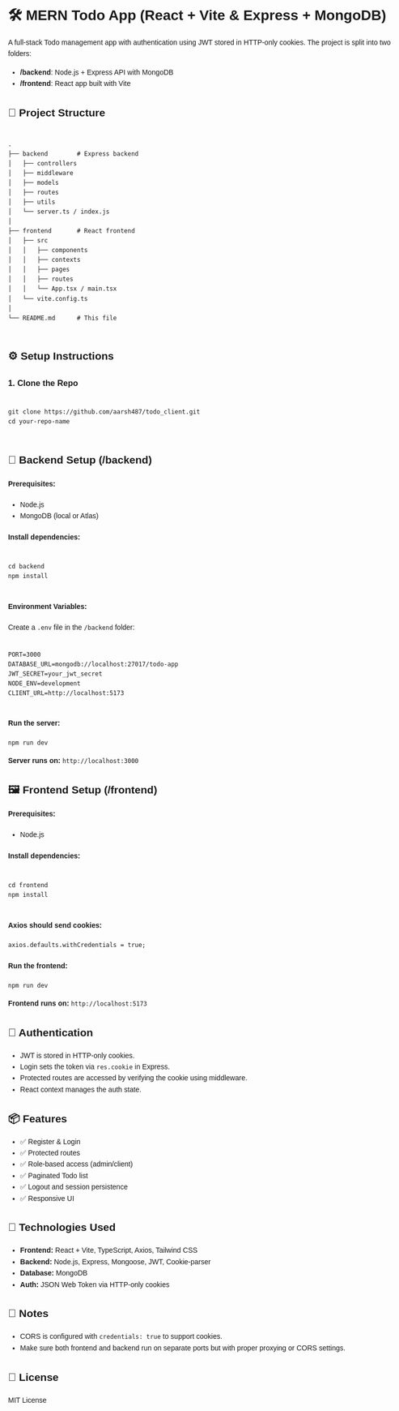 <!DOCTYPE html>
<html lang="en">
<head>
  <meta charset="UTF-8" />
  <meta name="viewport" content="width=device-width, initial-scale=1.0"/>
  <title>MERN Todo App Documentation</title>
</head>
<body style="font-family: Arial, sans-serif; line-height: 1.6; padding: 2rem; max-width: 800px; margin: auto;">

  <h1>🛠️ MERN Todo App (React + Vite & Express + MongoDB)</h1>
  <p>
    A full-stack Todo management app with authentication using JWT stored in HTTP-only cookies. The project is split into two folders:
  </p>
  <ul>
    <li><strong>/backend</strong>: Node.js + Express API with MongoDB</li>
    <li><strong>/frontend</strong>: React app built with Vite</li>
  </ul>

  <h2>📁 Project Structure</h2>
  <pre><code>
.
├── backend        # Express backend
│   ├── controllers
│   ├── middleware
│   ├── models
│   ├── routes
│   ├── utils
│   └── server.ts / index.js
│
├── frontend       # React frontend
│   ├── src
│   │   ├── components
│   │   ├── contexts
│   │   ├── pages
│   │   ├── routes
│   │   └── App.tsx / main.tsx
│   └── vite.config.ts
│
└── README.md      # This file
  </code></pre>

  <h2>⚙️ Setup Instructions</h2>

  <h3>1. Clone the Repo</h3>
  <pre><code>
git clone https://github.com/aarsh487/todo_client.git
cd your-repo-name
  </code></pre>

  <h2>🔧 Backend Setup (/backend)</h2>
  <h4>Prerequisites:</h4>
  <ul>
    <li>Node.js</li>
    <li>MongoDB (local or Atlas)</li>
  </ul>

  <h4>Install dependencies:</h4>
  <pre><code>
cd backend
npm install
  </code></pre>

  <h4>Environment Variables:</h4>
  <p>Create a <code>.env</code> file in the <code>/backend</code> folder:</p>
  <pre><code>
PORT=3000
DATABASE_URL=mongodb://localhost:27017/todo-app
JWT_SECRET=your_jwt_secret
NODE_ENV=development
CLIENT_URL=http://localhost:5173
  </code></pre>

  <h4>Run the server:</h4>
  <pre><code>npm run dev</code></pre>
  <p><strong>Server runs on:</strong> <code>http://localhost:3000</code></p>

  <h2>🖼️ Frontend Setup (/frontend)</h2>
  <h4>Prerequisites:</h4>
  <ul>
    <li>Node.js</li>
  </ul>

  <h4>Install dependencies:</h4>
  <pre><code>
cd frontend
npm install
  </code></pre>
  </code></pre>

  <h4>Axios should send cookies:</h4>
  <pre><code>axios.defaults.withCredentials = true;</code></pre>

  <h4>Run the frontend:</h4>
  <pre><code>npm run dev</code></pre>
  <p><strong>Frontend runs on:</strong> <code>http://localhost:5173</code></p>

  <h2>🔐 Authentication</h2>
  <ul>
    <li>JWT is stored in HTTP-only cookies.</li>
    <li>Login sets the token via <code>res.cookie</code> in Express.</li>
    <li>Protected routes are accessed by verifying the cookie using middleware.</li>
    <li>React context manages the auth state.</li>
  </ul>

  <h2>📦 Features</h2>
  <ul>
    <li>✅ Register & Login</li>
    <li>✅ Protected routes</li>
    <li>✅ Role-based access (admin/client)</li>
    <li>✅ Paginated Todo list</li>
    <li>✅ Logout and session persistence</li>
    <li>✅ Responsive UI</li>
  </ul>

  <h2>🧪 Technologies Used</h2>
  <ul>
    <li><strong>Frontend:</strong> React + Vite, TypeScript, Axios, Tailwind CSS</li>
    <li><strong>Backend:</strong> Node.js, Express, Mongoose, JWT, Cookie-parser</li>
    <li><strong>Database:</strong> MongoDB</li>
    <li><strong>Auth:</strong> JSON Web Token via HTTP-only cookies</li>
  </ul>
 

  <h2>📌 Notes</h2>
  <ul>
    <li>CORS is configured with <code>credentials: true</code> to support cookies.</li>
    <li>Make sure both frontend and backend run on separate ports but with proper proxying or CORS settings.</li>
  </ul>

  <h2>📝 License</h2>
  <p>MIT License</p>

</body>
</html>
